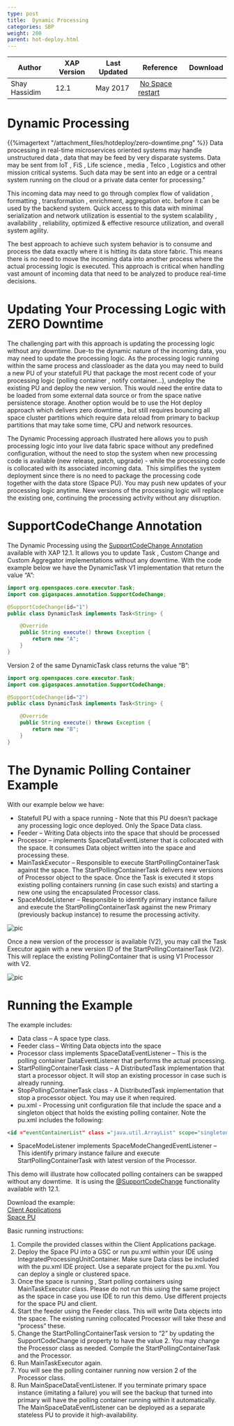 ```yaml
---
type: post
title:  Dynamic Processing 
categories: SBP
weight: 200
parent: hot-deploy.html
---
```



|Author|XAP Version|Last Updated | Reference | Download |
|------|-----------|-------------|-----------|----------|
| Shay Hassidim | 12.1 | May 2017|  [No Space restart]({{%latestjavaurl%}}/the-space-no-restart.html) |      |


#  Dynamic Processing
{{%imagertext "/attachment_files/hotdeploy/zero-downtime.png" %}}
Data processing in real-time microservices oriented systems may handle unstructured data , data that
may be feed by very disparate systems. Data may be sent from IoT , FiS , Life science , media , Telco ,
Logistics and other mission critical systems. Such data may be sent into an edge or a central system
running on the cloud or a private data center for processing."

This incoming data may need to go through complex flow of validation , formatting , transformation ,
enrichment, aggregation etc. before it can be used by the backend system. Quick access to this data
with minimal serialization and network utilization is essential to the system scalability , availability ,
reliability, optimized &amp; effective resource utilization, and overall system agility.

The best approach to achieve such system behavior is to consume and process the data exactly where it
is hitting its data store fabric. This means there is no need to move the incoming data into another
process where the actual processing logic is executed. This approach is critical when handling vast
amount of incoming data that need to be analyzed to produce real-time decisions.

# Updating Your Processing Logic with ZERO Downtime
The challenging part with this approach is updating the processing logic without any downtime. Due-to
the dynamic nature of the incoming data, you may need to update the processing logic. As the
processing logic running within the same process and classloader as the data you may need to build a
new PU of your statefull PU that package the most recent code of your processing logic (polling
container , notify container…), undeploy the existing PU and deploy the new version. This would need
the entire data to be loaded from some external data source or from the space native persistence
storage. Another option would be to use the Hot deploy approach which delivers zero downtime , but
still requires bouncing all space cluster partitions which require data reload from primary to backup
partitions that may take some time, CPU and network resources.

The Dynamic Processing approach illustrated here allows you to push processing logic into your live data
fabric space without any predefined configuration, without the need to stop the system when new
processing code is available (new release, patch, upgrade) - while the processing code is collocated with
its associated incoming data.  This simplifies the system deployment since there is no need to package
the processing code together with the data store (Space PU). You may push new updates of your
processing logic anytime. New versions of the processing logic will replace the existing one, continuing
the processing activity without any disruption.

#  SupportCodeChange Annotation

The Dynamic Processing using the [SupportCodeChange Annotation]({{%latestjavaurl%}}/the-space-no-restart.html) available with XAP 12.1. It allows you
to update Task , Custom Change and Custom Aggregator implementations without any downtime.
With the code example below we have the DynamicTask V1 implementation that return the value “A”:

```java
import org.openspaces.core.executor.Task;
import com.gigaspaces.annotation.SupportCodeChange;

@SupportCodeChange(id="1")
public class DynamicTask implements Task<String> {

    @Override
    public String execute() throws Exception {
        return new "A";
    }
}
```

Version 2 of the same DynamicTask class returns the value “B”:

```java
import org.openspaces.core.executor.Task;
import com.gigaspaces.annotation.SupportCodeChange;

@SupportCodeChange(id="2")
public class DynamicTask implements Task<String> {

    @Override
    public String execute() throws Exception {
        return new "B";
    }
}
```

#  The Dynamic Polling Container Example

With our example below we have:
 
- Statefull PU with a space running - Note that this PU doesn’t package any processing logic once deployed. Only the Space Data class.
- Feeder – Writing Data objects into the space that should be processed
- Processor – implements SpaceDataEventListener that is collocated with the space. It consumes Data object written into the space and processing these.
- MainTaskExecutor – Responsible to execute StartPollingContainerTask against the space. The StartPollingContainerTask delivers new versions of Processor object to the space. Once the Task is executed it stops existing polling containers running (in case such exists) and starting a new one using the encapsulated Processor class.
- SpaceModeListener – Responsible to identify primary instance failure and execute the StartPollingContainerTask against the new Primary (previously backup instance) to resume the processing activity.


![pic](/attachment_files/hotdeploy/dynamic-processing-1.png)


Once a new version of the processor is available (V2), you may call the Task Executor again with a new
version ID of the StartPollingContainerTask (V2). This will replace the existing PollingContainer that is
using V1 Processor with V2.

![pic](/attachment_files/hotdeploy/dynamic-processing-2.png)


#  Running the Example



The example includes:

- Data class – A space type class.
- Feeder class – Writing Data objects into the space
- Processor class implements SpaceDataEventListener – This is the polling container DataEventListener that performs the actual processing.
- StartPollingContainerTask class – A DistributedTask implementation that start a processor object. It will stop an existing processor in case such is already running.
- StopPollingContainerTask class - A DistributedTask implementation that stop a processor object. You may use it when required.
- pu.xml - Processing unit configuration file that include the space and a singleton object that holds the existing polling container.
   Note the pu.xml includes the following: 
   
```xml
<id ="eventContainerList" class ="java.util.ArrayList" scope="singleton" />
```
- SpaceModeListener implements SpaceModeChangedEventListener – This identify primary instance failure and execute StartPollingContainerTask with latest version of the Processor.


This demo will illustrate how collocated polling containers can be swapped without any downtime.  It is using the [@SupportCodeChange]({{%latestjavaurl%}}/the-space-no-restart.html) functionality available with 12.1.

Download the example:<br>
[Client Applications](/download_files/sbp/hotdeploy/DynamicPC.zip) <br>
[Space PU](/download_files/sbp/hotdeploy/space-pu.zip)

Basic running instructions:

1. Compile the provided classes within the Client Applications package. 
2. Deploy the Space PU into a GSC or run pu.xml within your IDE using IntegratedProcessingUnitContainer. Make sure Data class be included with the pu.xml IDE project. Use a separate project for the pu.xml. You can deploy a single or clustered space. 
3. Once the space is running , Start polling containers using MainTaskExecutor class. Please do not run this using the same project as the space in case you use IDE to run this demo. Use different projects for the space PU and client.
4. Start the feeder using the Feeder class. This will write Data objects into the space. The existing running collocated Processor will take these and “process” these.
5. Change the StartPollingContainerTask version to “2” by updating the SupportCodeChange id property to have the value 2. You may change the Processor class as needed. Compile the StartPollingContainerTask and the Processor.
6. Run MainTaskExecutor again.
7. You will see the polling container running now version 2 of the Processor class.
8. Run MainSpaceDataEventListener. If you terminate primary space instance (imitating a failure) you will see the backup that turned into primary will have the polling container running within it automatically. The MainSpaceDataEventListener can be deployed as a separate stateless PU to provide it high-availability.

